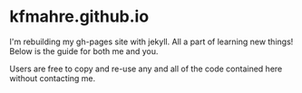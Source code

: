 kfmahre.github.io
=================

I'm rebuilding my gh-pages site with jekyll. All a part of learning new things!
Below is the guide for both me and you.



Users are free to copy and re-use any and all of the code contained here without contacting me.
